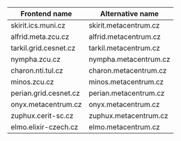 
| Frontend name           | Alternative name            | 
|-------------------------|-----------------------------|
| skirit.ics.muni.cz 	  | skirit.metacentrum.cz 	| 
| alfrid.meta.zcu.cz 	  | alfrid.metacentrum.cz 	| 
| tarkil.grid.cesnet.cz   | tarkil.metacentrum.cz   	| 
| nympha.zcu.cz 	  | nympha.metacentrum.cz       | 
| charon.nti.tul.cz 	  | charon.metacentrum.cz	| 
| minos.zcu.cz 	          | minos.metacentrum.cz        | 
| perian.grid.cesnet.cz   | perian.metacentrum.cz   	| 
| onyx.metacentrum.cz 	  | onyx.metacentrum.cz   	| 
| zuphux.cerit-sc.cz 	  | zuphux.metacentrum.cz  	| 
| elmo.elixir-czech.cz 	  | elmo.metacentrum.cz    	| 


